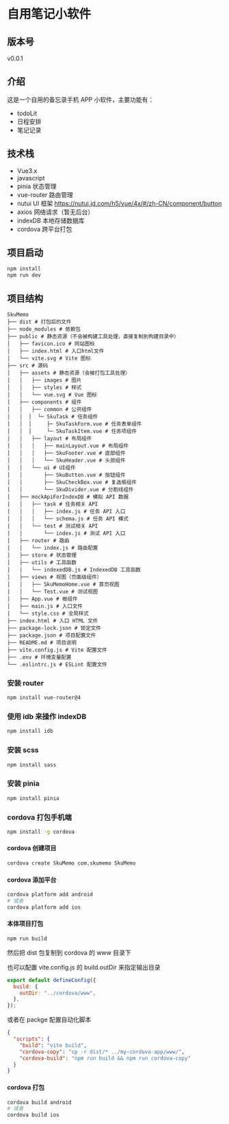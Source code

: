 # 自用笔记小软件

## 版本号

v0.0.1

## 介绍

这是一个自用的备忘录手机 APP 小软件，主要功能有：

- todoLit
- 日程安排
- 笔记记录

## 技术栈

- Vue3.x
- javascript
- pinia 状态管理
- vue-router 路由管理
- nutui UI 框架 <https://nutui.jd.com/h5/vue/4x/#/zh-CN/component/button>
- axios 网络请求（暂无后台）
- indexDB 本地存储数据库
- cordova 跨平台打包

## 项目启动

```bash
npm install
npm run dev
```

## 项目结构

```shell
SkuMemo
├── dist # 打包后的文件
├── node_modules # 依赖包
├── public # 静态资源（不会被构建工具处理，直接复制到构建目录中）
│   ├── favicon.ico # 网站图标
│   ├── index.html # 入口html文件
│   └── vite.svg # Vite 图标
├── src # 源码
│   ├── assets # 静态资源（会被打包工具处理）
│   │   ├── images # 图片
│   │   ├── styles # 样式
│   │   └── vue.svg # Vue 图标
│   ├── components # 组件
│   │   ├── common # 公共组件
│   │  │  └─ SkuTask # 任务组件
│   │  │     ├─ SkuTaskForm.vue # 任务表单组件
│   │  │     └─ SkuTaskItem.vue # 任务项组件
│   │   ├── layout # 布局组件
│   │   │   ├── mainLayout.vue # 布局组件
│   │   │   ├── SkuFooter.vue # 底部组件
│   │   │   └── SkuHeader.vue # 头部组件
│   │   └── ui # UI组件
│   │       ├── SkuButton.vue # 按钮组件
│   │       ├── SkuCheckBox.vue # 复选框组件
│   │       └── SkuDivider.vue # 分割线组件
│   ├── mockApiForIndexDB # 模拟 API 数据
│   │   ├── task # 任务相关 API
│   │   │   ├── index.js # 任务 API 入口
│   │   │   └── schema.js # 任务 API 模式
│   │   └── test # 测试相关 API
│   │       └── index.js # 测试 API 入口
│   ├── router # 路由
│   │   └── index.js # 路由配置
│   ├── store # 状态管理
│   ├── utils # 工具函数
│   │   └── indexedDB.js # IndexedDB 工具函数
│   ├── views # 视图（页面级组件）
│   │   ├── SkuMemoHome.vue # 首页视图
│   │   └── Test.vue # 测试视图
│   ├── App.vue # 根组件
│   ├── main.js # 入口文件
│   └── style.css # 全局样式
├── index.html # 入口 HTML 文件
├── package-lock.json # 锁定文件
├── package.json # 项目配置文件
├── README.md # 项目说明
├── vite.config.js # Vite 配置文件
├── .env # 环境变量配置
└── .eslintrc.js # ESLint 配置文件
```

### 安装 router

```bash
npm install vue-router@4
```

### 使用 idb 来操作 indexDB

```bash
npm install idb
```

### 安装 scss

```bash
npm install sass
```

### 安装 pinia

```bash
npm install pinia
```

### cordova 打包手机端

```bash
npm install -g cordova
```

#### cordova 创建项目

```bash
cordova create SkuMemo com.skumemo SkuMemo
```

#### cordova 添加平台

```bash
cordova platform add android
# 或者
cordova platform add ios
```

#### 本体项目打包

```bash
npm run build
```

然后把 dist 包复制到 cordova 的 www 目录下

也可以配置 vite.config.js 的 build.outDir 来指定输出目录

```javascript
export default defineConfig({
  build: {
    outDir: "../cordova/www",
  },
});
```

或者在 packge 配置自动化脚本

```json
{
  "scripts": {
    "build": "vite build",
    "cordova-copy": "cp -r dist/* ../my-cordova-app/www/",
    "cordova-build": "npm run build && npm run cordova-copy"
  }
}
```

#### cordova 打包

```bash
cordova build android
# 或者
cordova build ios
```
